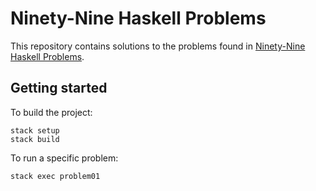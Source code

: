 # Ninety-Nine Haskell Problems

This repository contains solutions to the problems found in [Ninety-Nine Haskell Problems](https://www.haskell.org/haskellwiki/99_questions).

## Getting started

To build the project:

```
stack setup
stack build
```

To run a specific problem:

```
stack exec problem01
```
